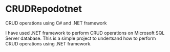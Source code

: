 # CRUDRepodotnet
CRUD operations using C# and .NET framework

I have used .NET framework to perform CRUD operations on Microsoft SQL Server database.
This is a simple project to undertsand how to perform CRUD operations using .NET framework.
